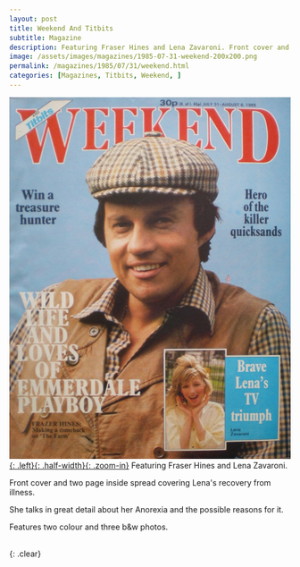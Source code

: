 ```yaml
---
layout: post
title: Weekend And Titbits
subtitle: Magazine
description: Featuring Fraser Hines and Lena Zavaroni. Front cover and two page inside spread covering Lena's recovery from illness. She talks in great detail about her Anorexia and the possible reasons for it.
image: /assets/images/magazines/1985-07-31-weekend-200x200.png
permalink: /magazines/1985/07/31/weekend.html
categories: [Magazines, Titbits, Weekend, ]
---
```


[![](/assets/images/magazines/1985-07-31-weekend-front-cover.jpg){: .left}{: .half-width}{: .zoom-in}](/assets/images/magazines/1985-07-31-weekend-front-cover.jpg)
Featuring Fraser Hines and Lena Zavaroni.

Front cover and two page inside spread covering Lena's recovery from illness.

She talks in great detail about her Anorexia and the possible reasons for it.

Features two colour and three b&amp;w photos.

<br />{: .clear}
